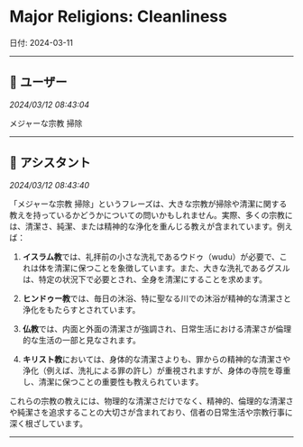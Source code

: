 # Major Religions: Cleanliness

日付: 2024-03-11

---

## 👤 ユーザー
*2024/03/12 08:43:04*

メジャーな宗教 掃除

---

## 🤖 アシスタント
*2024/03/12 08:43:40*

「メジャーな宗教 掃除」というフレーズは、大きな宗教が掃除や清潔に関する教えを持っているかどうかについての問いかもしれません。実際、多くの宗教には、清潔さ、純潔、または精神的な浄化を重んじる教えが含まれています。例えば：

1. **イスラム教**では、礼拝前の小さな洗礼であるウドゥ（wudu）が必要で、これは体を清潔に保つことを象徴しています。また、大きな洗礼であるグスルは、特定の状況下で必要とされ、全身を清潔にすることを求めます。

2. **ヒンドゥー教**では、毎日の沐浴、特に聖なる川での沐浴が精神的な清潔さと浄化をもたらすとされています。

3. **仏教**では、内面と外面の清潔さが強調され、日常生活における清潔さが倫理的な生活の一部と見なされます。

4. **キリスト教**においては、身体的な清潔さよりも、罪からの精神的な清潔さや浄化（例えば、洗礼による罪の許し）が重視されますが、身体の寺院を尊重し、清潔に保つことの重要性も教えられています。

これらの宗教の教えには、物理的な清潔さだけでなく、精神的、倫理的な清潔さや純潔さを追求することの大切さが含まれており、信者の日常生活や宗教行事に深く根ざしています。

---
